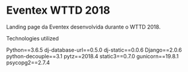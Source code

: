 # Eventex WTTD 2018

Landing page da Eventex desenvolvida durante o WTTD 2018.


Technologies utilized

Python==3.6.5
dj-database-url==0.5.0
dj-static==0.0.6
Django==2.0.6
python-decouple==3.1
pytz==2018.4
static3==0.7.0
gunicorn==19.8.1
psycopg2==2.7.4
